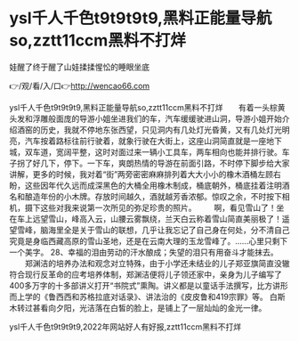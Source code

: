 # ysl千人千色t9t9t9t9,黑料正能量导航so,zztt11ccm黑料不打烊
娃醒了终于醒了山娃揉揉惺忪的睡眼坐底

👉/观/看/入/口👉http://wencao66.com

ysl千人千色t9t9t9t9,黑料正能量导航so,zztt11ccm黑料不打烊　　有着一头棕黄头发和浮雕般面庞的导游小姐坐进我们的车，汽车缓缓驶进山洞，导游小姐开始介绍酒窑的历史，我就不停地东张西望，只见洞内有几处灯光昏黄，又有几处灯光明亮，汽车按着路标往前行驶着，就象行驶在大街上，这座山洞简直就是一座地下城，双车道，宽阔平整，这时对面过来一辆小工具车，两车相向也能并排行驶。车子拐了好几下，停下。一下车，爽朗热情的导游在前面引路，不时停下脚步给大家讲解，更多的时候，我对着“街”两旁密密麻麻排列着大大小小的橡木酒桶左顾右盼，这些因年代久远而成深黑色的大桶全用橡木制成，桶底朝外，桶底挂着注明酒名和酿造年份的小木牌。存放时间越久，酒就越芳香浓郁。惊叹之余，不时按下相机，摄下这些对我来说第一次所见的弥足珍贵的照片。
　　啊，看见雪山了！坐在车上远望雪山，峰高入云，山腰云雾飘绕，兰天白云称着雪山简直美丽极了！遥望雪峰，脑海里全是关于雪山的联想，几乎让我忘记了自己身在何处，分不清自己究竟是身临西藏高原的雪山圣地，还是在云南大理的玉龙雪峰了。……心里只剩下一个美字。
	28、幸福的泪由劳动的汗水酿成；失望的泪只有用奋斗才能抹去。
　　郑渊洁的培养办法和观念对立特殊，由于小学还未结业的儿子郑亚旗简直没辙符合现行反革命的应考培养体制，郑渊洁便将儿子领还家中，亲身为儿子编写了400多万字的十多部讲义打开“书院式”熏陶。讲义都是以童话手法撰写，比方讲形而上学的《鲁西西和苏格拉底对话录》、讲法治的《皮皮鲁和419宗罪》等。
白斯木转过甚看向夕阳，光洁落在白皙的脸上，是铺上了一层灿灿的金光一律。

ysl千人千色t9t9t9t9,2022年网站好人有好报,zztt11ccm黑料不打烊
